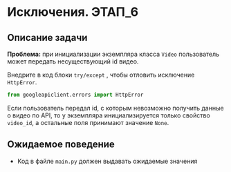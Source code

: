 # Исключения. ЭТАП_6

## Описание задачи

__Проблема:__ при инициализации экземпляра класса `Video` пользователь может передать несуществующий id видео. 

Внедрите в код блоки `try/except` , чтобы отловить исключение `HttpError`.
```python
from googleapiclient.errors import HttpError
```

Если пользователь передал id, с которым невозможно получить данные о видео по API, 
то у экземпляра инициализируется только свойство `video_id`, а остальные поля принимают значение `None`.

## Ожидаемое поведение
- Код в файле `main.py` должен выдавать ожидаемые значения
